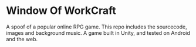 # Window Of WorkCraft
A spoof of a popular online RPG game.
This repo includes the sourcecode, images and background music.
A game built in Unity, and tested on Android and the web.